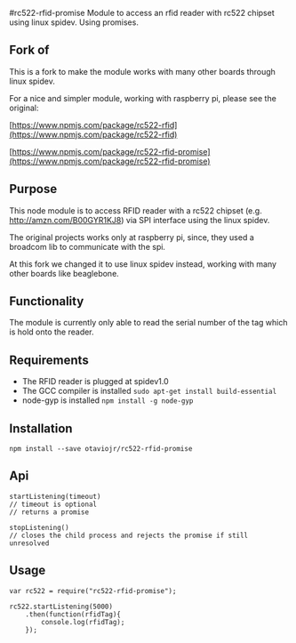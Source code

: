 #rc522-rfid-promise
Module to access an rfid reader with rc522 chipset using linux spidev. Using promises.

## Fork of
This is a fork to make the module works with many other boards through linux spidev.

For a nice and simpler module, working with raspberry pi, please see the original:

[https://www.npmjs.com/package/rc522-rfid](https://www.npmjs.com/package/rc522-rfid)

[https://www.npmjs.com/package/rc522-rfid-promise](https://www.npmjs.com/package/rc522-rfid-promise)

## Purpose
This node module is to access RFID reader with a rc522 chipset (e.g. http://amzn.com/B00GYR1KJ8) via SPI interface using the linux spidev.

The original projects works only at raspberry pi, since, they used a broadcom lib to communicate with the spi.

At this fork we changed it to use linux spidev instead, working with many other boards like beaglebone.

## Functionality
The module is currently only able to read the serial number of the tag which is hold onto the reader.

## Requirements
- The RFID reader is plugged at spidev1.0
- The GCC compiler is installed ```sudo apt-get install build-essential```
- node-gyp is installed ```npm install -g node-gyp```

## Installation
```
npm install --save otaviojr/rc522-rfid-promise
```

## Api
```
startListening(timeout)
// timeout is optional
// returns a promise

stopListening()
// closes the child process and rejects the promise if still unresolved
```

## Usage
```
var rc522 = require("rc522-rfid-promise");

rc522.startListening(5000)
	.then(function(rfidTag){
    	console.log(rfidTag);
	});
```

